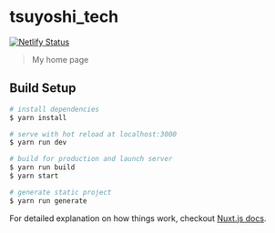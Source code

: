 # tsuyoshi_tech

[![Netlify Status](https://api.netlify.com/api/v1/badges/22ae1a06-3930-4a8d-af22-f8e5969bd4d3/deploy-status)](https://app.netlify.com/sites/vigilant-ardinghelli-a333bc/deploys)

> My home page

## Build Setup

```bash
# install dependencies
$ yarn install

# serve with hot reload at localhost:3000
$ yarn run dev

# build for production and launch server
$ yarn run build
$ yarn start

# generate static project
$ yarn run generate
```

For detailed explanation on how things work, checkout [Nuxt.js docs](https://nuxtjs.org).

